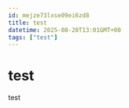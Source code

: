 ```yaml
---
id: mejze73lxse09ei6zd8
title: test
datetime: 2025-08-20T13:01GMT+00
tags: ["test"]
---
```


# test

test